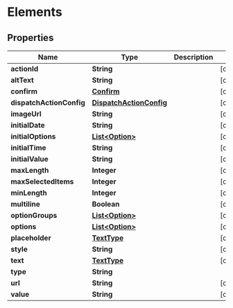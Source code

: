 

# Elements


## Properties

| Name | Type | Description | Notes |
|------------ | ------------- | ------------- | -------------|
|**actionId** | **String** |  |  [optional] |
|**altText** | **String** |  |  [optional] |
|**confirm** | [**Confirm**](Confirm.md) |  |  [optional] |
|**dispatchActionConfig** | [**DispatchActionConfig**](DispatchActionConfig.md) |  |  [optional] |
|**imageUrl** | **String** |  |  [optional] |
|**initialDate** | **String** |  |  [optional] |
|**initialOptions** | [**List&lt;Option&gt;**](Option.md) |  |  [optional] |
|**initialTime** | **String** |  |  [optional] |
|**initialValue** | **String** |  |  [optional] |
|**maxLength** | **Integer** |  |  [optional] |
|**maxSelectedItems** | **Integer** |  |  [optional] |
|**minLength** | **Integer** |  |  [optional] |
|**multiline** | **Boolean** |  |  [optional] |
|**optionGroups** | [**List&lt;Option&gt;**](Option.md) |  |  [optional] |
|**options** | [**List&lt;Option&gt;**](Option.md) |  |  [optional] |
|**placeholder** | [**TextType**](TextType.md) |  |  [optional] |
|**style** | **String** |  |  [optional] |
|**text** | [**TextType**](TextType.md) |  |  [optional] |
|**type** | **String** |  |  |
|**url** | **String** |  |  [optional] |
|**value** | **String** |  |  [optional] |



